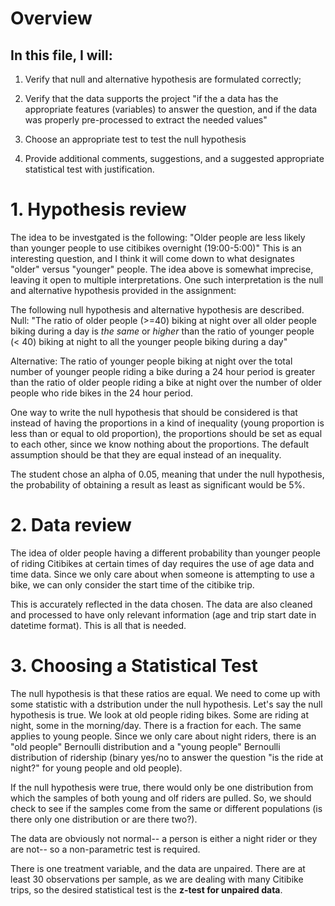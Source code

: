 # Overview

## In this file, I will:
1. Verify that null and alternative hypothesis are formulated correctly;
2. Verify that the data supports the project
 "if the a data has the appropriate features (variables) to answer the question, and if the data was properly pre-processed to extract the needed values"
 
3. Choose an appropriate test to test the null hypothesis
4. Provide additional comments, suggestions, and a suggested appropriate statistical test with justification.

# 1. Hypothesis review
The idea to be investgated is the following:
"Older people are less likely than younger people to use citibikes overnight (19:00-5:00)"
This is an interesting question, and I think it will come down to what designates "older"  versus "younger" people.
The idea above is somewhat imprecise, leaving it open to multiple interpretations. One such interpretation is the null and alternative hypothesis provided in the assignment: <br>


The following null hypothesis and alternative hypothesis are described. <br>
Null: "The ratio of older people (>=40) biking at night over all older people biking during a day is _the same_ or _higher_  than the ratio of younger people (< 40) biking at night to all the younger people biking during a day"
<p>
Alternative: The ratio of younger people biking at night over the total number of younger people riding a bike during a 24 hour period is greater than the ratio of older people riding a bike at night over the number of older people who ride bikes in the 24 hour period.
<p>

One way to write the null hypothesis that should be considered is that instead of having the proportions in a kind of inequality 
(young proportion is less than or equal to old proportion), the proportions should be set as equal to each other,
since we know nothing about the proportions. The default assumption should be that they are equal instead of an inequality.

The student chose an alpha of 0.05, meaning that under the null hypothesis, the probability of obtaining a result as least as significant would be 5%. 

<p>

# 2. Data review

The idea of older people having a different probability than younger people of riding Citibikes at certain times of day 
requires the use of age data and time data. Since we only care about when someone is attempting
to use a bike, we can only consider the start time of the citibike trip.

This is accurately reflected in the data chosen. The data are also cleaned and processed to have
only relevant information (age and trip start date in datetime format). This is all that is needed.

<p>

# 3. Choosing a Statistical Test
<p>
The null hypothesis is that these ratios are equal. We need to come up with some statistic with a dstribution under the null hypothesis. Let's say the null hypothesis is true.
We look at old people riding bikes. Some are riding at night, some in the morning/day. There is a fraction for each. The same applies to young people. Since we only care about night riders, there is an "old people" Bernoulli distribution and a "young people" Bernoulli distribution of ridership (binary yes/no to answer the question "is the ride at night?" for young people and old people). 

If the null hypothesis were true, there would only be one distribution from which the samples of both young and olf riders are pulled. So, we should check to see if the samples come from the same or different populations (is there only one distribution or are there two?).

The data are obviously not normal-- a person is either a night rider or they are not-- so a non-parametric test is required. 

There is one treatment variable, and the data are unpaired. There are at least 30 observations per sample, as we are dealing with many Citibike trips, so the desired statistical test is the <b>z-test for unpaired data</b>.


